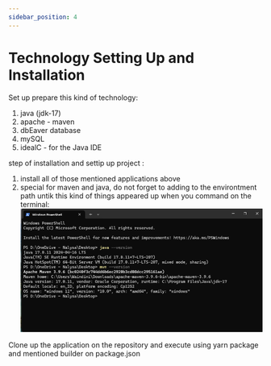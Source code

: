 ```yaml
---
sidebar_position: 4
---
```


# Technology Setting Up and Installation

Set up
prepare this kind of technology:

1. java (jdk-17)
2. apache - maven
3. dbEaver database
4. mySQL
5. idealC - for the Java IDE

step of installation and settip up project :

1. install all of those mentioned applications above
2. special for maven and java, do not forget to adding to the environtment path untik this kind of things appeared up when you command on the terminal:
   ![alt text](../../../static/img/java-maven.png)

Clone up the application on the repository and execute using yarn package and mentioned builder on package.json
